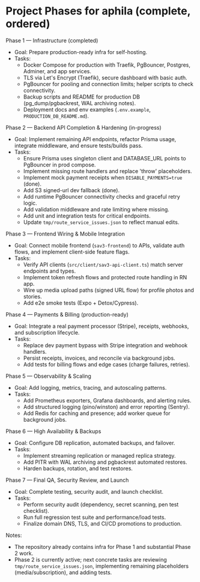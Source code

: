 Project Phases for aphila (complete, ordered)
===========================================

Phase 1 — Infrastructure (completed)
- Goal: Prepare production-ready infra for self-hosting.
- Tasks:
  - Docker Compose for production with Traefik, PgBouncer, Postgres, Adminer, and app services.
  - TLS via Let's Encrypt (Traefik), secure dashboard with basic auth.
  - PgBouncer for pooling and connection limits; helper scripts to check connectivity.
  - Backup scripts and README for production DB (pg_dump/pgbackrest, WAL archiving notes).
  - Deployment docs and env examples (`.env.example`, `PRODUCTION_DB_README.md`).

Phase 2 — Backend API Completion & Hardening (in-progress)
- Goal: Implement remaining API endpoints, refactor Prisma usage, integrate middleware, and ensure tests/builds pass.
- Tasks:
  - Ensure Prisma uses singleton client and DATABASE_URL points to PgBouncer in prod compose.
  - Implement missing route handlers and replace 'throw' placeholders.
  - Implement mock payment receipts when `DISABLE_PAYMENTS=true` (done).
  - Add S3 signed-url dev fallback (done).
  - Add runtime PgBouncer connectivity checks and graceful retry logic.
  - Add validation middleware and rate limiting where missing.
  - Add unit and integration tests for critical endpoints.
  - Update `tmp/route_service_issues.json` to reflect manual edits.

Phase 3 — Frontend Wiring & Mobile Integration
- Goal: Connect mobile frontend (`sav3-frontend`) to APIs, validate auth flows, and implement client-side feature flags.
- Tasks:
  - Verify API clients (`src/client/sav3-api-client.ts`) match server endpoints and types.
  - Implement token refresh flows and protected route handling in RN app.
  - Wire up media upload paths (signed URL flow) for profile photos and stories.
  - Add e2e smoke tests (Expo + Detox/Cypress).

Phase 4 — Payments & Billing (production-ready)
- Goal: Integrate a real payment processor (Stripe), receipts, webhooks, and subscription lifecycle.
- Tasks:
  - Replace dev payment bypass with Stripe integration and webhook handlers.
  - Persist receipts, invoices, and reconcile via background jobs.
  - Add tests for billing flows and edge cases (charge failures, retries).

Phase 5 — Observability & Scaling
- Goal: Add logging, metrics, tracing, and autoscaling patterns.
- Tasks:
  - Add Prometheus exporters, Grafana dashboards, and alerting rules.
  - Add structured logging (pino/winston) and error reporting (Sentry).
  - Add Redis for caching and presence; add worker queue for background jobs.

Phase 6 — High Availability & Backups
- Goal: Configure DB replication, automated backups, and failover.
- Tasks:
  - Implement streaming replication or managed replica strategy.
  - Add PITR with WAL archiving and pgbackrest automated restores.
  - Harden backups, rotation, and test restores.

Phase 7 — Final QA, Security Review, and Launch
- Goal: Complete testing, security audit, and launch checklist.
- Tasks:
  - Perform security audit (dependency, secret scanning, pen test checklist).
  - Run full regression test suite and performance/load tests.
  - Finalize domain DNS, TLS, and CI/CD promotions to production.

Notes:
- The repository already contains infra for Phase 1 and substantial Phase 2 work.
- Phase 2 is currently active; next concrete tasks are reviewing `tmp/route_service_issues.json`, implementing remaining placeholders (media/subscription), and adding tests.
